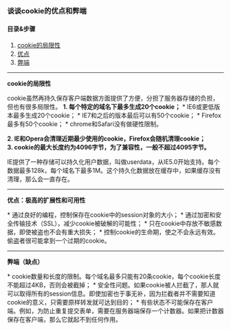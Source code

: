 ### 谈谈cookie的优点和弊端  
#### 目录&步骤  
1. [cookie的局限性](#1)  
2. [优点](#2)  
3. [弊端](#3)  

---
<p id = "1"><b>cookie的局限性</b></p>  
cookie虽然再持久保存客户端数据方面提供了方便，分担了服务器存储的负担，但也有很多局限性。  
<b>1. 每个特定的域名下最多生成20个cookie；</b>    
  * IE6或更低版本最多生成20个cookie；  
  * IE7和之后的版本最后可以有50个cookie；  
  * Firefox最多有50个cookie；  
  * chrome和Safari没有做硬性限制。  
 
<b>2. IE和Opera会清理近期最少使用的cookie，Firefox会随机清理cookie；</b>    
<b>3. cookie的最大长度约为4096字节，为了兼容性，一般不超过4095字节。</b>  

IE提供了一种存储可以持久化用户数据，叫做userdata，从IE5.0开始支持。每个数据最多128k，每个域名下最多1M。这个持久化数据放在缓存中，如果缓存没有清理，那么会一直存在。  

---
<p id = "2"><b>优点：极高的扩展性和可用性</b></p>  
* 通过良好的编程，控制保存在cookie中的session对象的大小；
* 通过加密和安全传输技术（SSL），减少cookie被破解的可能性；
* 只在cookie中存放不敏感数据，即使被盗也不会有重大损失；
* 控制cookie的生命期，使之不会永远有效。偷盗者很可能拿到一个过期的cookie。  

---
<p id = "3"><b>弊端（缺点）</b></p>  
* cookie数量和长度的限制。每个域名最多只能有20条cookie，每个cookie长度不能超过4KB，否则会被截掉；
* 安全性问题。如果cookie被人拦截了，那人就可以取得所有的session信息。即使加密也于事无补，因为拦截者并不需要知道cookie的意义，只需要原样转发就可达到目的；
* 有些状态不可能保存在客户端。例如，为防止重复提交表单，需要在服务器端保存一个计数器。如果把计数器保存在客户端，那么它就起不到任何作用。


